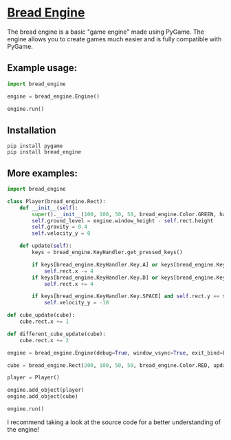 # [Bread Engine](https://pypi.org/project/bread-engine/)
The bread engine is a basic "game engine" made using PyGame.
The engine allows you to create games much easier and is fully compatible with PyGame.

## Example usage:
```python
import bread_engine

engine = bread_engine.Engine()

engine.run()
```

## Installation
```shell
pip install pygame
pip install bread_engine
```

## More examples:
```python
import bread_engine

class Player(bread_engine.Rect):
    def __init__(self):
        super().__init__(100, 100, 50, 50, bread_engine.Color.GREEN, has_physics="gravity")
        self.ground_level = engine.window_height - self.rect.height
        self.gravity = 0.4
        self.velocity_y = 0

    def update(self):
        keys = bread_engine.KeyHandler.get_pressed_keys()

        if keys[bread_engine.KeyHandler.Key.A] or keys[bread_engine.KeyHandler.Key.LEFT]:
            self.rect.x -= 4
        if keys[bread_engine.KeyHandler.Key.D] or keys[bread_engine.KeyHandler.Key.RIGHT]:
            self.rect.x += 4

        if keys[bread_engine.KeyHandler.Key.SPACE] and self.rect.y == self.ground_level:
            self.velocity_y = -10

def cube_update(cube):
    cube.rect.x += 1

def different_cube_update(cube):
    cube.rect.x += 2

engine = bread_engine.Engine(debug=True, window_vsync=True, exit_bind=bread_engine.KeyHandler.Key.ESCAPE)

cube = bread_engine.Rect(200, 100, 50, 50, bread_engine.Color.RED, update_function=cube_update)

player = Player()

engine.add_object(player)
engine.add_object(cube)

engine.run()
```

I recommend taking a look at the source code for a better understanding of the engine!
